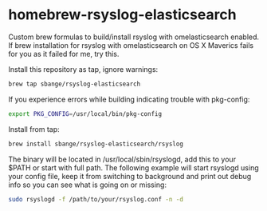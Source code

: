 homebrew-rsyslog-elasticsearch
===========================

Custom brew formulas to build/install rsyslog with omelasticsearch enabled. If brew installation for rsyslog with omelasticsearch on OS X Maverics fails for you as it failed for me, try this.

Install this repository as tap, ignore warnings:
```bash
brew tap sbange/rsyslog-elasticsearch
```

If you experience errors while building indicating trouble with pkg-config:
```bash
export PKG_CONFIG=/usr/local/bin/pkg-config
```

Install from tap:
```bash
brew install sbange/rsyslog-elasticsearch/rsyslog
```

The binary will be located in /usr/local/sbin/rsyslogd, add this to your $PATH or start with full path. The following example will start rsyslogd using your config file, keep it from switching to background and print out debug info so you can see what is going on or missing:

```bash
sudo rsyslogd -f /path/to/your/rsyslog.conf -n -d
```
